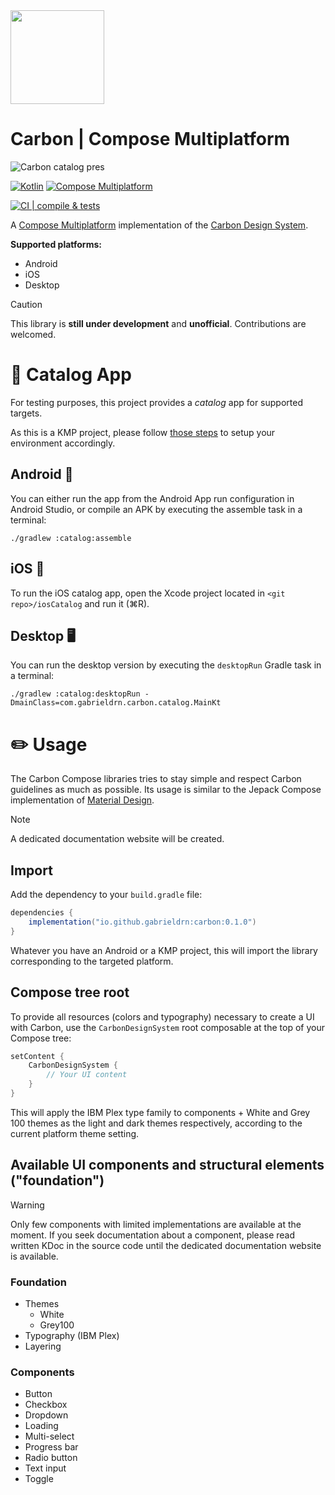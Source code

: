 <img src="https://github.com/user-attachments/assets/cf499dee-c867-4613-96a8-c018bdb3f112" width="150" height="150">

# Carbon | Compose Multiplatform

![Carbon catalog pres](https://github.com/user-attachments/assets/d55e6893-ab18-498f-abec-1e2998dfe293)

[![Kotlin](https://img.shields.io/badge/2.0.0-blue?logo=kotlin&logoColor=white&color=7F52FF)](http://kotlinlang.org)
[![Compose Multiplatform](https://img.shields.io/badge/1.6.11-green?logo=jetpackcompose&logoColor=white&color=4284F3)](https://www.jetbrains.com/lp/compose-multiplatform)

[![CI | compile & tests](https://github.com/gabrieldrn/carbon-compose/actions/workflows/ci-lib-workflow.yml/badge.svg)](https://github.com/gabrieldrn/carbon-compose/actions/workflows/ci-lib-workflow.yml)

A [Compose Multiplatform](https://www.jetbrains.com/lp/compose-multiplatform/) implementation of the [Carbon Design System](https://github.com/carbon-design-system/carbon).

**Supported platforms:**
- Android
- iOS
- Desktop

> [!CAUTION]
> This library is **still under development** and **unofficial**. Contributions are welcomed.

# 🤳 Catalog App

For testing purposes, this project provides a _catalog_ app for supported targets.

As this is a KMP project, please follow [those steps](https://www.jetbrains.com/help/kotlin-multiplatform-dev/multiplatform-setup.html) to setup your environment accordingly.

## Android 🤖

You can either run the app from the Android App run configuration in Android Studio, or compile an APK by executing the assemble task in a terminal:
```
./gradlew :catalog:assemble
```

## iOS 

To run the iOS catalog app, open the Xcode project located in `<git repo>/iosCatalog` and run it (⌘R).

## Desktop 🖥️

You can run the desktop version by executing the `desktopRun` Gradle task in a terminal:
```
./gradlew :catalog:desktopRun -DmainClass=com.gabrieldrn.carbon.catalog.MainKt
```

# ✏️ Usage

The Carbon Compose libraries tries to stay simple and respect Carbon guidelines as much as possible. Its usage is similar to the Jepack Compose implementation of [Material Design](https://m3.material.io/develop/android/jetpack-compose).

> [!NOTE]
> A dedicated documentation website will be created.

## Import

Add the dependency to your `build.gradle` file:

```gradle
dependencies {
    implementation("io.github.gabrieldrn:carbon:0.1.0")
}
```

Whatever you have an Android or a KMP project, this will import the library corresponding to the targeted platform.

## Compose tree root

To provide all resources (colors and typography) necessary to create a UI with Carbon, use the `CarbonDesignSystem` root composable at the top of your Compose tree:

```kotlin
setContent {
    CarbonDesignSystem {
        // Your UI content
    }
}
```

This will apply the IBM Plex type family to components + White and Grey 100 themes as the light and dark themes respectively, according to the current platform theme setting.

## Available UI components and structural elements ("foundation")

> [!WARNING]
> Only few components with limited implementations are available at the moment. If you seek documentation about a component, please read written KDoc in the source code until the dedicated documentation website is available.

### Foundation

- Themes
    - White
    - Grey100
- Typography (IBM Plex)
- Layering

### Components

- Button
- Checkbox
- Dropdown
- Loading
- Multi-select
- Progress bar
- Radio button
- Text input
- Toggle

